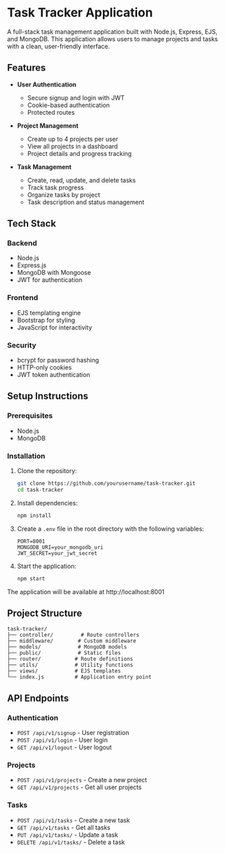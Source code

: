 # Task Tracker Application

A full-stack task management application built with Node.js, Express, EJS, and MongoDB. This application allows users to manage projects and tasks with a clean, user-friendly interface.

## Features

- **User Authentication**
  - Secure signup and login with JWT
  - Cookie-based authentication
  - Protected routes

- **Project Management**
  - Create up to 4 projects per user
  - View all projects in a dashboard
  - Project details and progress tracking

- **Task Management**
  - Create, read, update, and delete tasks
  - Track task progress
  - Organize tasks by project
  - Task description and status management

## Tech Stack

### Backend
- Node.js
- Express.js
- MongoDB with Mongoose
- JWT for authentication

### Frontend
- EJS templating engine
- Bootstrap for styling
- JavaScript for interactivity

### Security
- bcrypt for password hashing
- HTTP-only cookies
- JWT token authentication

## Setup Instructions

### Prerequisites
- Node.js
- MongoDB

### Installation
1. Clone the repository:
   ```bash
   git clone https://github.com/yourusername/task-tracker.git
   cd task-tracker
   ```

2. Install dependencies:
   ```bash
   npm install
   ```

3. Create a `.env` file in the root directory with the following variables:
   ```
   PORT=8001
   MONGODB_URI=your_mongodb_uri
   JWT_SECRET=your_jwt_secret
   ```

4. Start the application:
   ```bash
   npm start
   ```

The application will be available at http://localhost:8001

## Project Structure
```
task-tracker/
├── controller/         # Route controllers
├── middleware/        # Custom middleware
├── models/            # MongoDB models
├── public/            # Static files
├── router/           # Route definitions
├── utils/            # Utility functions
├── views/            # EJS templates
└── index.js          # Application entry point
```

## API Endpoints

### Authentication
- `POST /api/v1/signup` - User registration
- `POST /api/v1/login` - User login
- `GET /api/v1/logout` - User logout

### Projects
- `POST /api/v1/projects` - Create a new project
- `GET /api/v1/projects` - Get all user projects

### Tasks
- `POST /api/v1/tasks` - Create a new task
- `GET /api/v1/tasks` - Get all tasks
- `PUT /api/v1/tasks/` - Update a task
- `DELETE /api/v1/tasks/` - Delete a task

